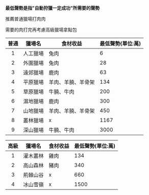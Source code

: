 **最低聲勢是指"自動狩獵一定成功"所需要的聲勢**

推薦普通獵場打肉肉

需要的肉打完再考慮高級獵場拿點包

普通 | 獵場名 | 食材收益 |最低聲勢(單位:萬)
:----:|:----:|----|---
1|人工獵場|兔肉|6
2|外圍獵場|兔肉|28
3|遠郊獵場|鹿肉|63
4|平原獵場|羊肉、羊腩、羊骨架|134
5|草原獵場|牛腩、牛肉|200
6|濕地獵場|鹿肉|300
7|山地獵場|羊肉、羊腩、羊骨架|450
8|叢林獵場|x|1167
9|深山獵場|牛腩、牛肉|3000

高級 | 獵場名 | 食材收益 |最低聲勢(單位:萬)
:----:|:----:|----|---
1|灌木叢林|雞肉|134
2|高山森林|豬肉|340
3|荊棘山谷|x|660
4| 冰山雪嶺|x|1500


